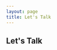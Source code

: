```yaml
---
layout: page
title: Let's Talk
---
```

<div class="col-lg-12 text-center">
	<h2 class="section-heading text-uppercase">Let's Talk</h2>
</div>

<!-- Calendly inline widget begin -->
<div class="calendly-inline-widget" data-url="https://calendly.com/simonlancaster" style="min-width:320px;height:825px;padding-top:0px;padding-bottom:0px"></div>
<script type="text/javascript" src="https://assets.calendly.com/assets/external/widget.js" async></script>
<!-- Calendly inline widget end -->
